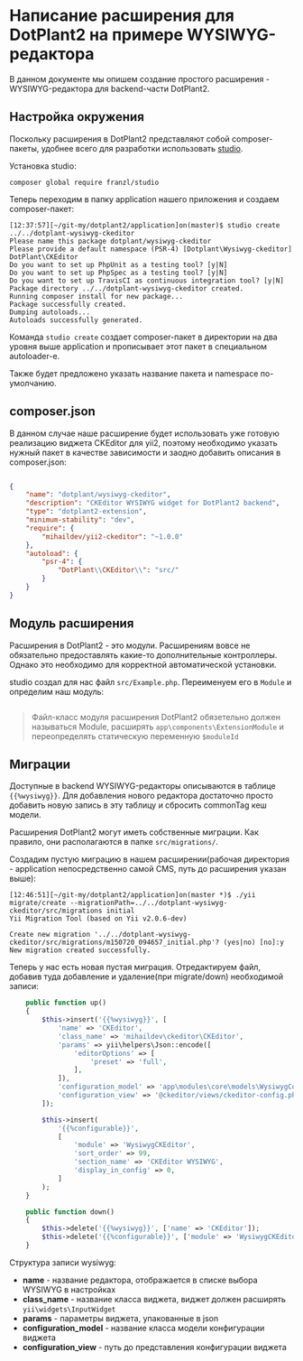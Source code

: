 # Написание расширения для DotPlant2 на примере WYSIWYG-редактора

В данном документе мы опишем создание простого расширения - WYSIWYG-редактора для backend-части DotPlant2.

## Настройка окружения

Поскольку расширения в DotPlant2 представляют собой composer-пакеты, удобнее всего для разработки использовать [studio](https://packagist.org/packages/franzl/studio).

Установка studio:
```
composer global require franzl/studio
```

Теперь переходим в папку application нашего приложения и создаем composer-пакет:

```
[12:37:57][~/git-my/dotplant2/application]on(master)$ studio create ../../dotplant-wysiwyg-ckeditor
Please name this package dotplant/wysiwyg-ckeditor
Please provide a default namespace (PSR-4) [Dotplant\Wysiwyg-ckeditor] DotPlant\CKEditor
Do you want to set up PhpUnit as a testing tool? [y|N]
Do you want to set up PhpSpec as a testing tool? [y|N]
Do you want to set up TravisCI as continuous integration tool? [y|N]
Package directory ../../dotplant-wysiwyg-ckeditor created.
Running composer install for new package...
Package successfully created.
Dumping autoloads...
Autoloads successfully generated.
```

Команда `studio create` создает composer-пакет в директории на два уровня выше application и прописывает этот пакет в специальном autoloader-е.

Также будет предложено указать название пакета и namespace по-умолчанию.

## composer.json

В данном случае наше расширение будет использовать уже готовую реализацию виджета CKEditor для yii2, поэтому необходимо указать нужный пакет в качестве зависимости и заодно добавить описания в composer.json:

``` json

{
    "name": "dotplant/wysiwyg-ckeditor",
    "description": "CKEditor WYSIWYG widget for DotPlant2 backend",
    "type": "dotplant2-extension",
    "minimum-stability": "dev",
    "require": {
        "mihaildev/yii2-ckeditor": "~1.0.0"
    },
    "autoload": {
        "psr-4": {
            "DotPlant\\CKEditor\\": "src/"
        }
    }
}

```

## Модуль расширения

Расширения в DotPlant2 - это модули. Расширениям вовсе не обязательно предоставлять какие-то дополнительные контроллеры. Однако это необходимо для корректной автоматической установки.

studio создал для нас файл `src/Example.php`. Переименуем его в `Module` и определим наш модуль:

```

```

> Файл-класс модуля расширения DotPlant2 обязетельно должен называться Module, расширять `app\components\ExtensionModule` и переопределять статическую переменную `$moduleId`

## Миграции

Доступные в backend WYSIWYG-редакторы описываются в таблице `{{%wysiwyg}}`. Для добавления нового редактора достаточно просто добавить новую запись в эту таблицу и сбросить commonTag кеш модели.

Расширения DotPlant2 могут иметь собственные миграции. Как правило, они располагаются в папке `src/migrations/`.

Создадим пустую миграцию в нашем расширении(рабочая директория - application непосредственно самой CMS, путь до расширения указан выше):

```
[12:46:51][~/git-my/dotplant2/application]on(master *)$ ./yii migrate/create --migrationPath=../../dotplant-wysiwyg-ckeditor/src/migrations initial
Yii Migration Tool (based on Yii v2.0.6-dev)

Create new migration '../../dotplant-wysiwyg-ckeditor/src/migrations/m150720_094657_initial.php'? (yes|no) [no]:y
New migration created successfully.

```

Теперь у нас есть новая пустая миграция. Отредактируем файл, добавив туда добавление и удаление(при migrate/down) необходимой записи:

``` php
    public function up()
    {
        $this->insert('{{%wysiwyg}}', [
            'name' => 'CKEditor',
            'class_name' => 'mihaildev\ckeditor\CKEditor',
            'params' => yii\helpers\Json::encode([
                'editorOptions' => [
                    'preset' => 'full',
                ],
            ]),
            'configuration_model' => 'app\modules\core\models\WysiwygConfiguration\CKEditor',
            'configuration_view' => '@ckeditor/views/ckeditor-config.php',
        ]);

        $this->insert(
            '{{%configurable}}',
            [
                'module' => 'WysiwygCKEditor',
                'sort_order' => 99,
                'section_name' => 'CKEditor WYSIWYG',
                'display_in_config' => 0,
            ]
        );
    }

    public function down()
    {
        $this->delete('{{%wysiwyg}}', ['name' => 'CKEditor']);
        $this->delete('{{%configurable}}', ['module' => 'WysiwygCKEditor']);
    }
```

Структура записи wysiwyg:
- **name** - название редактора, отображается в списке выбора WYSIWYG в настройках
- **class_name** - название класса виджета, виджет должен расширять `yii\widgets\InputWidget`
- **params** - параметры виджета, упакованные в json
- **configuration_model** - название класса модели конфигурации виджета
- **configuration_view** - путь до представления конфигурации виджета

